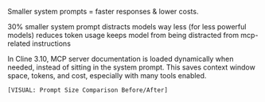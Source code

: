 Smaller system prompts = faster responses & lower costs.

30% smaller system prompt
distracts models way less (for less powerful models)
reduces token usage
keeps model from being distracted from mcp-related instructions

In Cline 3.10, MCP server documentation is loaded dynamically when needed, instead of sitting in the system prompt. This saves context window space, tokens, and cost, especially with many tools enabled.

`[VISUAL: Prompt Size Comparison Before/After]`
